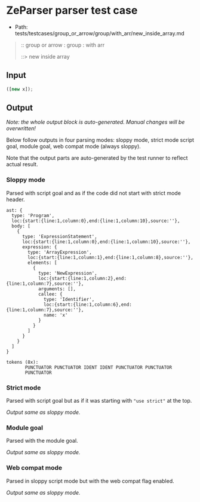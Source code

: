 # ZeParser parser test case

- Path: tests/testcases/group_or_arrow/group/with_arr/new_inside_array.md

> :: group or arrow : group : with arr
>
> ::> new inside array

## Input

`````js
([new x]);
`````

## Output

_Note: the whole output block is auto-generated. Manual changes will be overwritten!_

Below follow outputs in four parsing modes: sloppy mode, strict mode script goal, module goal, web compat mode (always sloppy).

Note that the output parts are auto-generated by the test runner to reflect actual result.

### Sloppy mode

Parsed with script goal and as if the code did not start with strict mode header.

`````
ast: {
  type: 'Program',
  loc:{start:{line:1,column:0},end:{line:1,column:10},source:''},
  body: [
    {
      type: 'ExpressionStatement',
      loc:{start:{line:1,column:0},end:{line:1,column:10},source:''},
      expression: {
        type: 'ArrayExpression',
        loc:{start:{line:1,column:1},end:{line:1,column:8},source:''},
        elements: [
          {
            type: 'NewExpression',
            loc:{start:{line:1,column:2},end:{line:1,column:7},source:''},
            arguments: [],
            callee: {
              type: 'Identifier',
              loc:{start:{line:1,column:6},end:{line:1,column:7},source:''},
              name: 'x'
            }
          }
        ]
      }
    }
  ]
}

tokens (8x):
       PUNCTUATOR PUNCTUATOR IDENT IDENT PUNCTUATOR PUNCTUATOR
       PUNCTUATOR
`````

### Strict mode

Parsed with script goal but as if it was starting with `"use strict"` at the top.

_Output same as sloppy mode._

### Module goal

Parsed with the module goal.

_Output same as sloppy mode._

### Web compat mode

Parsed in sloppy script mode but with the web compat flag enabled.

_Output same as sloppy mode._
